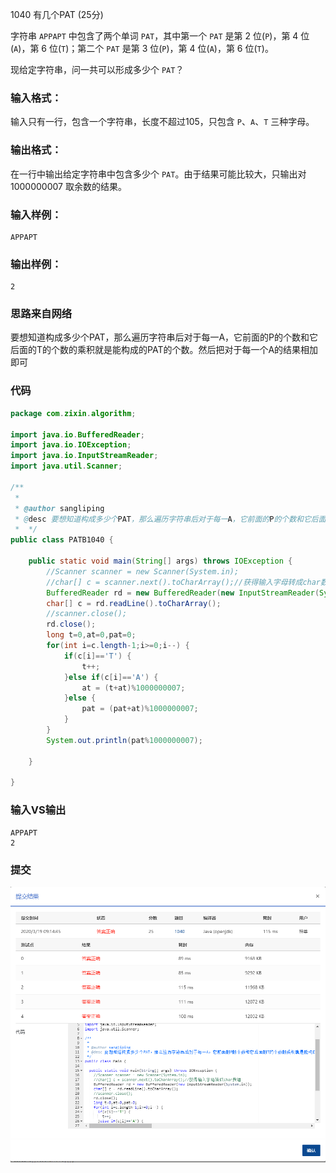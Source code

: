 1040 有几个PAT (25分)

字符串 `APPAPT` 中包含了两个单词 `PAT`，其中第一个 `PAT` 是第 2 位(`P`)，第 4 位(`A`)，第 6 位(`T`)；第二个 `PAT` 是第 3 位(`P`)，第 4 位(`A`)，第 6 位(`T`)。

现给定字符串，问一共可以形成多少个 `PAT`？

### 输入格式：

输入只有一行，包含一个字符串，长度不超过105，只包含 `P`、`A`、`T` 三种字母。

### 输出格式：

在一行中输出给定字符串中包含多少个 `PAT`。由于结果可能比较大，只输出对 1000000007 取余数的结果。

### 输入样例：

```in
APPAPT  
```

### 输出样例：

```out
2
```

### 思路来自网络

要想知道构成多少个PAT，那么遍历字符串后对于每一A，它前面的P的个数和它后面的T的个数的乘积就是能构成的PAT的个数。然后把对于每一个A的结果相加即可

### 代码

```java
package com.zixin.algorithm;

import java.io.BufferedReader;
import java.io.IOException;
import java.io.InputStreamReader;
import java.util.Scanner;

/**
 * 
 * @author sangliping
 * @desc 要想知道构成多少个PAT，那么遍历字符串后对于每一A，它前面的P的个数和它后面的T的个数的乘积就是能构成的PAT的个数。然后把对于每一个A的结果相加即可
 *  */
public class PATB1040 {

	public static void main(String[] args) throws IOException {
		//Scanner scanner = new Scanner(System.in);
		//char[] c = scanner.next().toCharArray();//获得输入字母转成char数组
		BufferedReader rd = new BufferedReader(new InputStreamReader(System.in));
		char[] c = rd.readLine().toCharArray();
		//scanner.close();
		rd.close();
		long t=0,at=0,pat=0;
		for(int i=c.length-1;i>=0;i--) {
			if(c[i]=='T') {
				t++;
			}else if(c[i]=='A') {
				at = (t+at)%1000000007;
			}else {
				pat = (pat+at)%1000000007;
			}
		}
		System.out.println(pat%1000000007);

	}

}

```

### 输入VS输出

```
APPAPT
2
```

### 提交

![PATB1040提交](image/PATB1040提交.png)